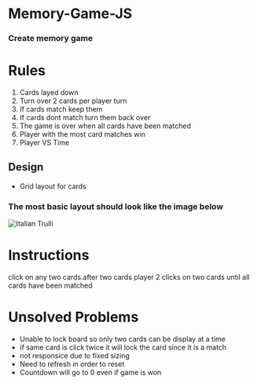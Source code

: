 # Memory-Game-JS
<h3>Create memory game</h3>
<h1>Rules</h1>
<ol>
  <li>Cards layed down</li>
  <li>Turn over 2 cards per player turn</li>
  <li>If cards match keep them</li>
  <li>If cards dont match turn them back over</li>
  <li>The game is over when all cards have been matched</li>
  <li>Player with the most card matches win</li>
  <li>Player VS Time</li>
</ol>

<h2>Design</h2>
<ul>
  <li>Grid layout for cards</li>
</ul>
<h3>The most basic layout should look like the image below</h3>
<img src="https://encrypted-tbn0.gstatic.com/images?q=tbn:ANd9GcT1GMKGt2YZWPc7Y0do_Vf_ceWxg5Q2CmnFCg&usqp=CAU" alt="Italian Trulli">

<h1>Instructions</h1>
<p>click on any two cards.after two cards player 2 clicks on two cards until all cards have been matched</p>

<h1>Unsolved Problems</h1>
<ul>
  <li>Unable to lock board so only two cards can be display at a time</li>
  <li>if same card is click twice it will lock the card since it is a match</li>
  <li>not responsice due to fixed sizing</li>
  <li>Need to refresh in order to reset</li>
  <li>Countdown will go to 0 even if game is won</li>
</ul>
